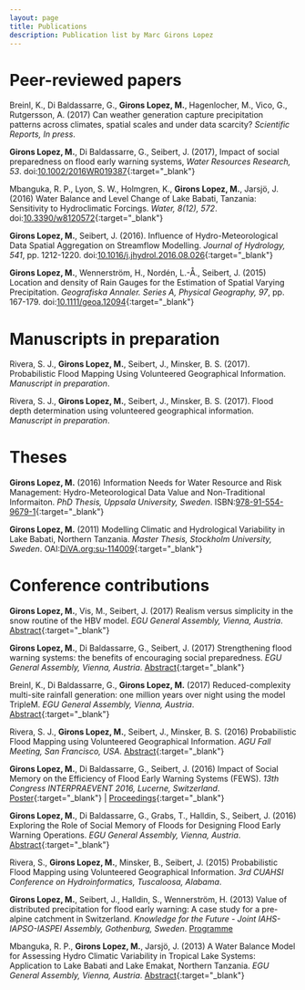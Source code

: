 ```yaml
---
layout: page
title: Publications
description: Publication list by Marc Girons Lopez
---
```


# Peer-reviewed papers

Breinl, K., Di Baldassarre, G., **Girons Lopez, M.**, Hagenlocher, M., Vico, G., Rutgersson, A. (2017) Can weather generation capture precipitation patterns across climates, spatial scales and under data scarcity? *Scientific Reports, In press*.

**Girons Lopez, M.**, Di Baldassarre, G., Seibert, J. (2017), Impact of social preparedness on flood early warning systems, *Water Resources Research, 53*. doi:[10.1002/2016WR019387](http://onlinelibrary.wiley.com/doi/10.1002/2016WR019387/full){:target="_blank"}

Mbanguka, R. P., Lyon, S. W., Holmgren, K., **Girons Lopez, M.**, Jarsjö, J. (2016) Water Balance and Level Change of Lake Babati, Tanzania: Sensitivity to Hydroclimatic Forcings. *Water, 8(12), 572*. doi:[10.3390/w8120572](http://www.mdpi.com/2073-4441/8/12/572/html){:target="_blank"}

**Girons Lopez, M.**, Seibert, J. (2016). Influence of Hydro-Meteorological Data Spatial Aggregation on Streamflow Modelling. *Journal of Hydrology, 541*, pp. 1212-1220. doi:[10.1016/j.jhydrol.2016.08.026](http://www.sciencedirect.com/science/article/pii/S0022169416305170){:target="_blank"}

**Girons Lopez, M.**, Wennerström, H., Nordén, L.-Å., Seibert, J. (2015) Location and density of Rain Gauges for the Estimation of Spatial Varying Precipitation. *Geografiska Annaler. Series A, Physical Geography, 97*, pp. 167-179. doi:[10.1111/geoa.12094](http://onlinelibrary.wiley.com/doi/10.1111/geoa.12094/abstract){:target="_blank"}

<div class="line-separator"></div>

# Manuscripts in preparation

Rivera, S. J., **Girons Lopez, M.**, Seibert, J., Minsker, B. S. (2017). Probabilistic Flood Mapping Using Volunteered Geographical Information. *Manuscript in preparation*.

Rivera, S. J., **Girons Lopez, M.**, Seibert, J., Minsker, B. S. (2017). Flood depth determination using volunteered geographical information. *Manuscript in preparation*.

<div class="line-separator"></div>

# Theses

**Girons Lopez, M.** (2016) Information Needs for Water Resource and Risk Management: Hydro-Meteorological Data Value and Non-Traditional Informaiton. *PhD Thesis, Uppsala University, Sweden*. ISBN:[978-91-554-9679-1](http://www.diva-portal.org/smash/record.jsf?pid=diva2%3A957429&dswid=-2459){:target="_blank"}

**Girons Lopez, M.** (2011) Modelling Climatic and Hydrological Variability in Lake Babati, Northern Tanzania. *Master Thesis, Stockholm University, Sweden*. OAI:[DiVA.org:su-114009](http://su.diva-portal.org/smash/record.jsf?pid=diva2%3A788849&dswid=-1385){:target="_blank"}

<div class="line-separator"></div>

# Conference contributions

**Girons Lopez, M.**, Vis, M., Seibert, J. (2017) Realism versus simplicity in the snow routine of the HBV model. *EGU General Assembly, Vienna, Austria*. [Abstract](http://meetingorganizer.copernicus.org/EGU2017/EGU2017-13395.pdf){:target="_blank"}

**Girons Lopez, M.**, Di Baldassarre, G., Seibert, J. (2017) Strengthening flood warning systems: the benefits of encouraging social preparedness. *EGU General Assembly, Vienna, Austria*. [Abstract](http://meetingorganizer.copernicus.org/EGU2017/EGU2017-14212-1.pdf){:target="_blank"}

Breinl, K., Di Baldassarre, G., **Girons Lopez, M.** (2017) Reduced-complexity multi-site rainfall generation: one million years over night using the model TripleM. *EGU General Assembly, Vienna, Austria*. [Abstract](http://meetingorganizer.copernicus.org/EGU2017/EGU2017-3065-1.pdf){:target="_blank"}

Rivera, S. J., **Girons Lopez, M.**, Seibert, J., Minsker, B. S. (2016) Probabilistic Flood Mapping using Volunteered Geographical Information. *AGU Fall Meeting, San Francisco, USA*. [Abstract](https://agu.confex.com/agu/fm16/meetingapp.cgi/Paper/134525){:target="_blank"}

**Girons Lopez, M.**, Di Baldassarre, G., Seibert, J. (2016) Impact of Social Memory on the Efficiency of Flood Early Warning Systems (FEWS). *13th Congress INTERPRAEVENT 2016, Lucerne, Switzerland*. [Poster](http://interpraevent2016.ch/assets/editor/files/2016_05_30_18_31_16IP_2016_POSTER108.pdf){:target="_blank"} | [Proceedings](http://www.interpraevent.at/palm-cms/upload_files/Publikationen/Tagungsbeitraege/2016_EA_220.pdf){:target="_blank"}

**Girons Lopez, M.**, Di Baldassarre, G., Grabs, T., Halldin, S., Seibert, J. (2016) Exploring the Role of Social Memory of Floods for Designing Flood Early Warning Operations. *EGU General Assembly, Vienna, Austria*. [Abstract](http://meetingorganizer.copernicus.org/EGU2016/EGU2016-15179.pdf){:target="_blank"}

Rivera, S., **Girons Lopez, M.**, Minsker, B., Seibert, J. (2015) Probabilistic Flood Mapping using Volunteered Geographical Information. *3rd CUAHSI Conference on Hydroinformatics, Tuscaloosa, Alabama*.

**Girons Lopez, M.**, Seibert, J., Halldin, S., Wennerström, H. (2013) Value of distributed precipitation for flood early warning: A case study for a pre-alpine catchment in Switzerland. *Knowledge for the Future - Joint IAHS-IAPSO-IASPEI Assembly, Gothenburg, Sweden*. [Programme](http://cx.devinform.se/congrex_80/IAHS-IAPSO-IASPEI-Joint-assembly-2013-FINAL_PROGRAMME.pdf)

Mbanguka, R. P., **Girons Lopez, M.**, Jarsjö, J. (2013) A Water Balance Model for Assessing Hydro Climatic Variability in Tropical Lake Systems: Application to Lake Babati and Lake Emakat, Northern Tanzania. *EGU General Assembly, Vienna, Austria*. [Abstract](http://meetingorganizer.copernicus.org/EGU2013/EGU2013-3154.pdf){:target="_blank"}
